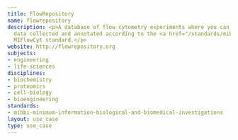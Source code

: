 ```yaml
---
title: FlowRepository
name: flowrepository
description: <p>A database of flow cytometry experiments where you can query and download
  data collected and annotated according to the <a href="/standards/mibbi-minimum-information-biological-and-biomedical-investigations.html">MIBBI</a>-registered
  MIFlowCyt standard.</p>
website: http://flowrepository.org
subjects:
- engineering
- life-sciences
disciplines:
- biochemistry
- proteomics
- cell-biology
- bioengineering
standards:
- mibbi-minimum-information-biological-and-biomedical-investigations
layout: use_case
type: use_case
---
```


